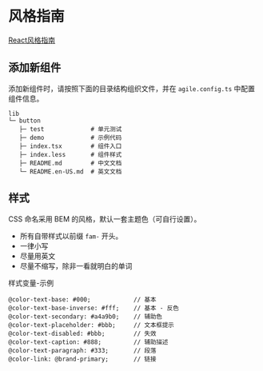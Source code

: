 # 风格指南

[React风格指南](http://rsk.book.jasperxu.com/ReactStyleGuide.html)

## 添加新组件
添加新组件时，请按照下面的目录结构组织文件，并在 `agile.config.ts` 中配置组件信息。

```
lib
└─ button
   ├─ test             # 单元测试
   ├─ demo             # 示例代码
   ├─ index.tsx        # 组件入口
   ├─ index.less       # 组件样式
   ├─ README.md        # 中文文档
   └─ README.en-US.md  # 英文文档
```

## 样式

CSS 命名采用 BEM 的风格，默认一套主题色（可自行设置）。

- 所有自带样式以前缀 `fam-` 开头。
- 一律小写
- 尽量用英文
- 尽量不缩写，除非一看就明白的单词

样式变量-示例

```
@color-text-base: #000;            // 基本
@color-text-base-inverse: #fff;    // 基本 - 反色
@color-text-secondary: #a4a9b0;    // 辅助色
@color-text-placeholder: #bbb;     // 文本框提示
@color-text-disabled: #bbb;        // 失效
@color-text-caption: #888;         // 辅助描述
@color-text-paragraph: #333;       // 段落
@color-link: @brand-primary;       // 链接
```